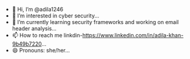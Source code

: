 - 👋 Hi, I’m @adila1246
- 👀 I’m interested in cyber security...
- 🌱 I’m currently learning security frameworks and working on email header analysis...
- 📫 How to reach me linkdin-https://www.linkedin.com/in/adila-khan-9b49b7220...
- 😄 Pronouns: she/her...

<!---
adila1246/adila1246 is a ✨ special ✨ repository because its `README.md` (this file) appears on your GitHub profile.
You can click the Preview link to take a look at your changes.
--->
